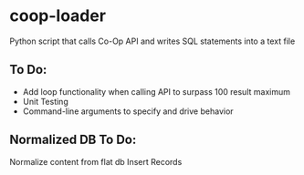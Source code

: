 # coop-loader
Python script that calls Co-Op API and writes SQL statements into a text file


## To Do:
- Add loop functionality when calling API to surpass 100 result maximum 
- Unit Testing
- Command-line arguments to specify and drive behavior


## Normalized DB To Do:
Normalize content from flat db
Insert Records 
